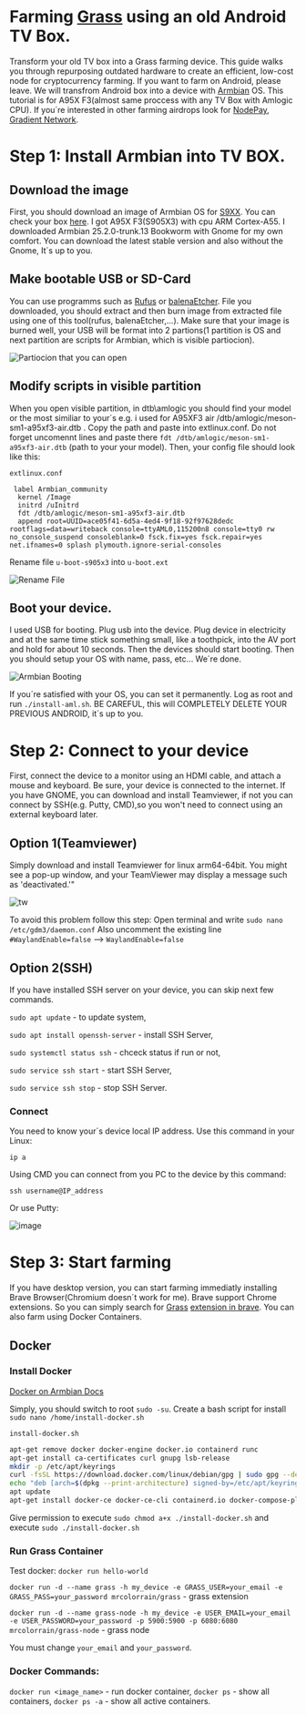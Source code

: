 # Farming [Grass](https://app.getgrass.io/register/?referralCode=sD8cUjUDV1uXTZO) using an old Android TV Box.
Transform your old TV box into a Grass farming device. This guide walks you through repurposing outdated hardware to create an efficient, low-cost node for cryptocurrency farming. If you want to farm on Android, please leave. We will transfrom Android box into a device with [Armbian](https://www.armbian.com/) OS. This tutorial is for A95X F3(almost same proccess with any TV Box with Amlogic CPU). If you´re interested in other farming airdrops look for [NodePay](https://app.nodepay.ai/register?ref=n2tahd6Te2eAFZz), [Gradient Network](https://app.gradient.network/signup?code=PV1U9R).
# Step 1: Install Armbian into TV BOX.
## Download the image
First, you should download an image of Armbian OS for [S9XX](https://www.armbian.com/amlogic-s9xx-tv-box/). You can check your box [here](https://github.com/devmfc/debian-on-amlogic/blob/main/README.md). I got A95X F3(S905X3) with cpu ARM Cortex-A55. I downloaded Armbian 25.2.0-trunk.13 Bookworm with Gnome for my own comfort. You can download the latest stable version and also without the Gnome, It´s up to you.
## Make bootable USB or SD-Card
You can use programms such as [Rufus](https://rufus.ie/sk/) or [balenaEtcher](https://etcher.balena.io/). File you downloaded, you should extract and then burn image from extracted file using one of this tool(rufus, balenaEtcher,...). Make sure that your image is burned well, your USB will be format into 2 partions(1 partition is OS and next partition are scripts for Armbian, which is visible partiocion). 

![Partiocion that you can open](https://github.com/user-attachments/assets/548e5b98-6b0e-4411-8bbe-69a2d9f6914e)

## Modify scripts in visible partition
When you open visible partition, in dtb\amlogic you should find your model or the most similiar to your´s e.g. i used for A95XF3 air /dtb/amlogic/meson-sm1-a95xf3-air.dtb . Copy the path and paste into extlinux.conf.  Do not forget uncomennt lines and paste there `fdt /dtb/amlogic/meson-sm1-a95xf3-air.dtb` (path to your your model).
Then, your config file should look like this:

`extlinux.conf `
```
 label Armbian_community
  kernel /Image
  initrd /uInitrd
  fdt /dtb/amlogic/meson-sm1-a95xf3-air.dtb
  append root=UUID=ace05f41-6d5a-4ed4-9f18-92f97628dedc rootflags=data=writeback console=ttyAML0,115200n8 console=tty0 rw no_console_suspend consoleblank=0 fsck.fix=yes fsck.repair=yes net.ifnames=0 splash plymouth.ignore-serial-consoles
```
 Rename file `u-boot-s905x3` into `u-boot.ext`
 
![Rename File](https://github.com/user-attachments/assets/3b53d8f7-34bb-445d-8ccc-f216265b6626)

## Boot your device.
I used USB for booting. Plug usb into the device. Plug device in electricity and at the same time stick something small, like a toothpick, into the AV port and hold for about 10 seconds. Then the devices should start booting. Then you should setup your OS with name, pass, etc... We´re done. 

![Armbian Booting](https://github.com/user-attachments/assets/5fc2d12d-2b8b-4497-bb94-25c6a6119b1e)

If you´re satisfied with your OS, you can set it permanently. Log as root and run `./install-aml.sh`. BE CAREFUL, this will COMPLETELY DELETE YOUR PREVIOUS ANDROID, it´s up to you.

# Step 2: Connect to your device
First, connect the device to a monitor using an HDMI cable, and attach a mouse and keyboard. Be sure, your device is connected to the internet. If you have GNOME, you can download and install Teamviewer, if not you can connect by SSH(e.g. Putty, CMD),so you won't need to connect using an external keyboard later. 
## Option 1(Teamviewer)
Simply download and install Teamviewer for linux arm64-64bit. You might see a pop-up window, and your TeamViewer may display a message such as 'deactivated.'"

![tw](https://github.com/user-attachments/assets/93895937-ac8c-4013-985d-9afc68707bfa)

To avoid this problem follow this step:
Open terminal and write
`sudo nano /etc/gdm3/daemon.conf`
 Also uncomment the existing line `#WaylandEnable=false`  -->   `WaylandEnable=false`

## Option 2(SSH)
If you have installed SSH server on your device, you can skip next few commands.

`sudo apt update` - to update system,

`sudo apt install openssh-server` - install SSH Server,

`sudo systemctl status ssh` - chceck status if run or not,

`sudo service ssh start` - start SSH Server,

`sudo service ssh stop` - stop SSH Server.

### Connect
 You need to know your´s device local IP address. Use this command in your Linux: 

`ip a`

Using CMD you can connect from you PC to the device by this command: 

`ssh username@IP_address` 

Or use Putty:

![image](https://github.com/user-attachments/assets/5b4eb781-0efd-48e1-83ab-d8120844265a)



# Step 3: Start farming
If you have desktop version, you can start farming immediatly installing Brave Browser(Chromium doesn´t work for me). Brave support Chrome extensions. So you can simply search for [Grass](https://app.getgrass.io/register/?referralCode=sD8cUjUDV1uXTZO) [extension in brave](https://chromewebstore.google.com/detail/grass-lite-node/ilehaonighjijnmpnagapkhpcdbhclfg). You can also farm using Docker Containers. 

## Docker
### Install Docker
[Docker on Armbian Docs](https://docs.armbian.com/User-Guide_Advanced-Features/#how-to-run-docker)

Simply, you should switch to root `sudo -su`. Create a bash script for install `sudo nano /home/install-docker.sh`

`install-docker.sh`
```bash
apt-get remove docker docker-engine docker.io containerd runc
apt-get install ca-certificates curl gnupg lsb-release
mkdir -p /etc/apt/keyrings
curl -fsSL https://download.docker.com/linux/debian/gpg | sudo gpg --dearmor -o /etc/apt/keyrings/docker.gpg
echo "deb [arch=$(dpkg --print-architecture) signed-by=/etc/apt/keyrings/docker.gpg] https://download.docker.com/linux/debian $(lsb_release -cs) stable" | sudo tee /etc/apt/sources.list.d/docker.list > /dev/null
apt update
apt-get install docker-ce docker-ce-cli containerd.io docker-compose-plugin
```
Give permission to execute `sudo chmod a+x ./install-docker.sh` and execute `sudo ./install-docker.sh`

### Run Grass Container
Test docker: `docker run hello-world`

`docker run -d --name grass -h my_device -e GRASS_USER=your_email -e GRASS_PASS=your_password mrcolorrain/grass` - grass extension

`docker run -d --name grass-node -h my_device -e USER_EMAIL=your_email -e USER_PASSWORD=your_password -p 5900:5900 -p 6080:6080 mrcolorrain/grass-node` - grass node

You must change `your_email` and `your_password`.


### Docker Commands:
`docker run <image_name>` - run docker container,  `docker ps` - show all containers, `docker ps -a` - show all active containers.











